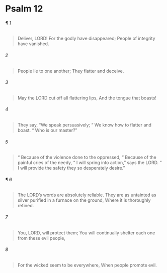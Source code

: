 # Psalm 12
###### ¶ 1
> Deliver, LORD!
> For the godly have disappeared;
> People of integrity have vanished.
###### 2
> People lie to one another;
> They flatter and deceive.
###### 3
> May the LORD cut off all flattering lips,
> And the tongue that boasts!
###### 4
> They say, “We speak persuasively;
>  “ We know how to flatter and boast.
>  “ Who is our master?”
###### 5
>  “ Because of the violence done to the oppressed,
>  “ Because of the painful cries of the needy,
>  “ I will spring into action,” says the LORD.
>  “ I will provide the safety they so desperately desire.”
###### ¶ 6
> The LORD’s words are absolutely reliable.
> They are as untainted as silver purified in a furnace on the ground,
> Where it is thoroughly refined.
###### 7
> You, LORD, will protect them;
> You will continually shelter each one from these evil people,
###### 8
> For the wicked seem to be everywhere,
> When people promote evil.
